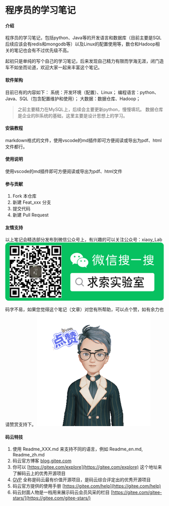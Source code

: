 <!--
 * @Autor: 学海
 * @Date: 2023-05-07 21:37:36
 * @LastEditors: 学海
 * @LastEditTime: 2024-01-15 20:28:10
 * @Descriptiong: 
-->
# 程序员的学习笔记

#### 介绍

程序员的学习笔记，包括python、Java等的开发语言和数据库（目前主要是SQL后续应该会有redis和mongodb等）以及Linux的配置使用等，数仓和Hadoop相关的笔记也会有不过优先级不高。

起初只是单纯的写个自己的学习笔记，后来发现自己精力有限而学海无涯，闭门造车不如坐而论道，欢迎大家一起来丰富这个笔记。

#### 软件架构

目前已有的内容如下：
系统：开发环境（配置）、Linux；
编程语言：python、Java、SQL（包含配置维护和使用）；
大数据：数据仓库、Hadoop；

>之前主要精力在MySQL上，后续会主要更新python，慢慢填坑。
>数据仓库是企业的BI系统的基础，这里主要是设计思想上的学习。

#### 安装教程

markdown格式的文件，使用vscode的md插件即可方便阅读或导出为pdf、html文件都行。

#### 使用说明

使用vscode的md插件即可方便阅读或导出为pdf、html文件

#### 参与贡献

1. Fork 本仓库
2. 新建 Feat_xxx 分支
3. 提交代码
4. 新建 Pull Request

#### 友情支持

以上笔记会精选部分发布到微信公众号上，有兴趣的可以关注公众号：xiaoy_Lab
![xiaoy_Lab](wx-xiaoy_Lab.png "xiaoy_Lab")

码字不易，如果您觉得这个笔记（文章）对您有所帮助，可以点个赞，如有余力也请赞赏支持下。
![点赞](avatar_emoji_点赞_1704761426888.gif "点赞")

#### 码云特技

1. 使用 Readme\_XXX.md 来支持不同的语言，例如 Readme\_en.md, Readme\_zh.md
2. 码云官方博客 [blog.gitee.com](https://blog.gitee.com)
3. 你可以 [https://gitee.com/explore](https://gitee.com/explore) 这个地址来了解码云上的优秀开源项目
4. [GVP](https://gitee.com/gvp) 全称是码云最有价值开源项目，是码云综合评定出的优秀开源项目
5. 码云官方提供的使用手册 [https://gitee.com/help](https://gitee.com/help)
6. 码云封面人物是一档用来展示码云会员风采的栏目 [https://gitee.com/gitee-stars/](https://gitee.com/gitee-stars/)
